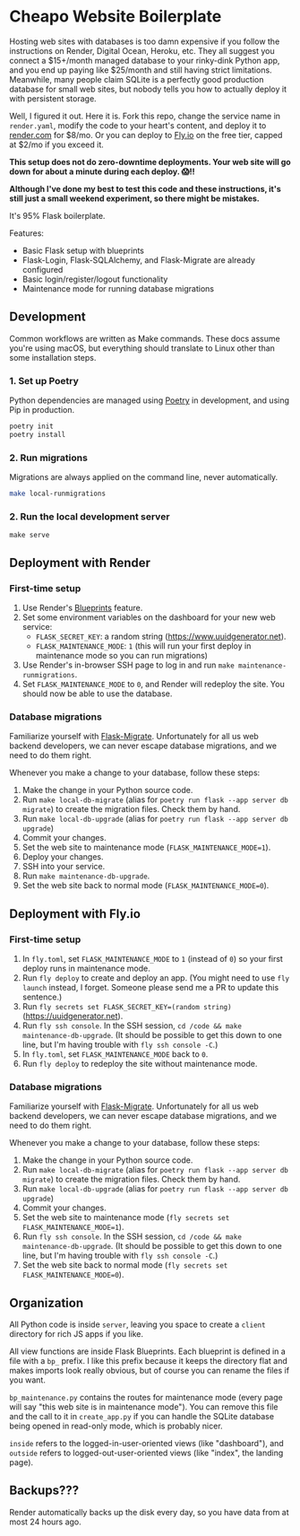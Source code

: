 # Cheapo Website Boilerplate

Hosting web sites with databases is too damn expensive if you follow the instructions on Render, Digital Ocean, Heroku, etc. They all suggest you connect a \$15+/month managed database to your rinky-dink Python app, and you end up paying like $25/month and still having strict limitations. Meanwhile, many people claim SQLite is a perfectly good production database for small web sites, but nobody tells you how to actually deploy it with persistent storage.

Well, I figured it out. Here it is. Fork this repo, change the service name in `render.yaml`, modify the code to your heart's content, and deploy it to [render.com](https://render.com) for $8/mo. Or you can deploy to [Fly.io](https://fly.io) on the free tier, capped at $2/mo if you exceed it.

**This setup does not do zero-downtime deployments. Your web site will go down for about a minute during each deploy. 😱‼️**

**Although I've done my best to test this code and these instructions, it's still just a small weekend experiment, so there might be mistakes.**

It's 95% Flask boilerplate.

Features:

- Basic Flask setup with blueprints
- Flask-Login, Flask-SQLAlchemy, and Flask-Migrate are already configured
- Basic login/register/logout functionality
- Maintenance mode for running database migrations

## Development

Common workflows are written as Make commands. These docs assume you're using macOS, but everything should translate to Linux other than some installation steps.

### 1. Set up Poetry

Python dependencies are managed using [Poetry](https://python-poetry.org) in development, and using Pip in production.

```sh
poetry init
poetry install
```

### 2. Run migrations

Migrations are always applied on the command line, never automatically.

```sh
make local-runmigrations
```

### 2. Run the local development server

```
make serve
```

## Deployment with Render

### First-time setup

1. Use Render's [Blueprints](https://dashboard.render.com/blueprints) feature.
2. Set some environment variables on the dashboard for your new web service:
   - `FLASK_SECRET_KEY`: a random string (https://www.uuidgenerator.net).
   - `FLASK_MAINTENANCE_MODE`: `1` (this will run your first deploy in maintenance mode so you can run migrations)
3. Use Render's in-browser SSH page to log in and run `make maintenance-runmigrations`.
4. Set `FLASK_MAINTENANCE_MODE` to `0`, and Render will redeploy the site. You should now be able to use the database.

### Database migrations

Familiarize yourself with [Flask-Migrate](https://flask-migrate.readthedocs.io/en/latest/). Unfortunately for all us web backend developers, we can never escape database migrations, and we need to do them right.

Whenever you make a change to your database, follow these steps:

1. Make the change in your Python source code.
2. Run `make local-db-migrate` (alias for `poetry run flask --app server db migrate`) to create the migration files. Check them by hand.
3. Run `make local-db-upgrade` (alias for `poetry run flask --app server db upgrade`)
4. Commit your changes.
5. Set the web site to maintenance mode (`FLASK_MAINTENANCE_MODE=1`).
6. Deploy your changes.
7. SSH into your service.
8. Run `make maintenance-db-upgrade`.
9. Set the web site back to normal mode (`FLASK_MAINTENANCE_MODE=0`).

## Deployment with Fly.io

### First-time setup

1. In `fly.toml`, set `FLASK_MAINTENANCE_MODE` to `1` (instead of `0`) so your first deploy runs in maintenance mode.
2. Run `fly deploy` to create and deploy an app. (You might need to use `fly launch` instead, I forget. Someone please send me a PR to update this sentence.)
3. Run `fly secrets set FLASK_SECRET_KEY=(random string)` (https://uuidgenerator.net).
4. Run `fly ssh console`. In the SSH session, `cd /code && make maintenance-db-upgrade`. (It should be possible to get this down to one line, but I'm having trouble with `fly ssh console -C`.)
5. In `fly.toml`, set `FLASK_MAINTENANCE_MODE` back to `0`.
6. Run `fly deploy` to redeploy the site without maintenance mode.

### Database migrations

Familiarize yourself with [Flask-Migrate](https://flask-migrate.readthedocs.io/en/latest/). Unfortunately for all us web backend developers, we can never escape database migrations, and we need to do them right.

Whenever you make a change to your database, follow these steps:

1. Make the change in your Python source code.
2. Run `make local-db-migrate` (alias for `poetry run flask --app server db migrate`) to create the migration files. Check them by hand.
3. Run `make local-db-upgrade` (alias for `poetry run flask --app server db upgrade`)
4. Commit your changes.
5. Set the web site to maintenance mode (`fly secrets set FLASK_MAINTENANCE_MODE=1`).
6. Run `fly ssh console`. In the SSH session, `cd /code && make maintenance-db-upgrade`. (It should be possible to get this down to one line, but I'm having trouble with `fly ssh console -C`.)
7. Set the web site back to normal mode (`fly secrets set FLASK_MAINTENANCE_MODE=0`).

## Organization

All Python code is inside `server`, leaving you space to create a `client` directory for rich JS apps if you like.

All view functions are inside Flask Blueprints. Each blueprint is defined in a file with a `bp_` prefix. I like this prefix because it keeps the directory flat and makes imports look really obvious, but of course you can rename the files if you want.

`bp_maintenance.py` contains the routes for maintenance mode (every page will say "this web site is in maintenance mode"). You can remove this file and the call to it in `create_app.py` if you can handle the SQLite database being opened in read-only mode, which is probably nicer.

`inside` refers to the logged-in-user-oriented views (like "dashboard"), and `outside` refers to logged-out-user-oriented views (like "index", the landing page).

## Backups???

Render automatically backs up the disk every day, so you have data from at most 24 hours ago.
